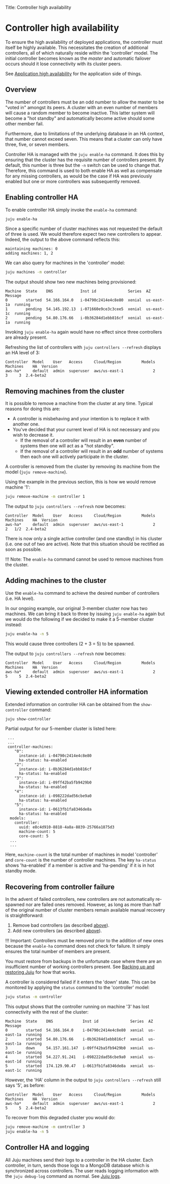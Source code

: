 Title: Controller high availability

# Controller high availability

To ensure the high availability of deployed applications, the controller must
itself be highly available. This necessitates the creation of additional
controllers, all of which naturally reside within the 'controller' model. The
initial controller becomes known as the *master* and automatic failover occurs
should it lose connectivity with its cluster peers.

See [Application high availability][application-ha] for the application side of
things.

## Overview

The number of controllers must be an odd number to allow the master to be
"voted in" amongst its peers. A cluster with an even number of members will
cause a random member to become inactive. This latter system will become a "hot
standby" and automatically become active should some other member fail.

Furthermore, due to limitations of the underlying database in an HA context,
that number cannot exceed seven. This means that a cluster can only have three,
five, or seven members.

Controller HA is managed with the `juju enable-ha` command. It does this by
ensuring that the cluster has the requisite number of controllers present. By
default, this number is three but the `-n` switch can be used to change that.
Therefore, this command is used to both enable HA as well as compensate for any
missing controllers, as would be the case if HA was previously enabled but one
or more controllers was subsequently removed.

## Enabling controller HA

To enable controller HA simply invoke the `enable-ha` command:

```bash
juju enable-ha
```

Since a specific number of cluster machines was not requested the default of
three is used. We would therefore expect two new controllers to appear. Indeed,
the output to the above command reflects this:

```no-highlight
maintaining machines: 0
adding machines: 1, 2
```

We can also query for machines in the 'controller' model:

```bash
juju machines -m controller
```

The output should show two new machines being provisioned:

```no-highlight
Machine  State    DNS            Inst id              Series  AZ          Message
0        started  54.166.164.0   i-04790c2414e4c8e80  xenial  us-east-1a  running
1        pending  54.145.192.13  i-071660e9ce3c3cee5  xenial  us-east-1c  running
2        pending  54.80.176.66   i-0b36284d1ebb816cf  xenial  us-east-1a  running
```

Invoking `juju enable-ha` again would have no effect since three controllers
are already present.

Refreshing the list of controllers with `juju controllers --refresh` displays
an HA level of 3:

```no-highlight
Controller  Model    User   Access     Cloud/Region         Models  Machines    HA  Version
aws-ha*     default  admin  superuser  aws/us-east-1             2         3     3  2.4-beta2
```

## Removing machines from the cluster

It is possible to remove a machine from the cluster at any time. Typical reasons for
doing this are:

 - A controller is misbehaving and your intention is to replace it with another
   one.
 - You've decided that your current level of HA is not necessary and you wish
   to decrease it.
     - If the removal of a controller will result in an **even** number of
       systems then one will act as a "hot standby".
     - If the removal of a controller will result in an **odd** number of
       systems then each one will actively participate in the cluster.

A controller is removed from the cluster by removing its machine from the
model (`juju remove-machine`).

Using the example in the previous section, this is how we would remove machine
'1':

```bash
juju remove-machine -m controller 1
```

The output to `juju controllers --refresh` now becomes:

```no-highlight
Controller  Model    User   Access     Cloud/Region         Models  Machines    HA  Version
aws-ha*     default  admin  superuser  aws/us-east-1             2         2   1/2  2.4-beta2
```

<!-- State how a hot standby differ from multiple participating members.  -->
There is now only a single active controller (and one standby) in his cluster
(i.e. one out of two are active). Note that this situation should be rectified
as soon as possible.

!!! Note:
    The `enable-ha` command cannot be used to remove machines from the cluster.

## Adding machines to the cluster

Use the `enable-ha` command to achieve the desired number of controllers (i.e.
HA level).

In our ongoing example, our original 3-member cluster now has two machines. We
can bring it back to three by issuing `juju enable-ha` again but we would do
the following if we decided to make it a 5-member cluster instead:

```bash
juju enable-ha -n 5
```

This would cause three controllers (2 + 3 = 5) to be spawned.

The output to `juju controllers --refresh` now becomes:

```no-highlight
Controller  Model    User   Access     Cloud/Region         Models  Machines    HA  Version
aws-ha*     default  admin  superuser  aws/us-east-1             2         5     5  2.4-beta2
```

## Viewing extended controller HA information

Extended information on controller HA can be obtained from the
`show-controller` command:

```bash
juju show-controller
```

Partial output for our 5-member cluster is listed here:

```no-highlight
 ...
 ...
 controller-machines:
    "0":
      instance-id: i-04790c2414e4c8e80
      ha-status: ha-enabled
    "2":
      instance-id: i-0b36284d1ebb816cf
      ha-status: ha-enabled
    "3":
      instance-id: i-09ff42ba5fb9429b0
      ha-status: ha-enabled
    "4":
      instance-id: i-098222dad56cbe9a0
      ha-status: ha-enabled
    "5":
      instance-id: i-0613fb1fa8346de8a
      ha-status: ha-enabled
  models:
    controller:
      uuid: e8c4d910-8818-4a8a-8839-25766a1875d3
      machine-count: 5
      core-count: 5
  ...
  ...
```

Here, `machine-count` is the total number of machines in model 'controller' and
`core-count` is the number of controller machines. The key `ha-status` shows
'ha-enabled' if a member is active and 'ha-pending' if it is in hot standby
mode.

## Recovering from controller failure

In the advent of failed controllers, new controllers are not automatically
re-spawned nor are failed ones removed. However, as long as more than half of
the original number of cluster members remain available manual recovery is
straightforward:

 1. Remove bad controllers (as described [above][#removing-controllers]).
 1. Add new controllers (as described [above][#adding-controllers]).

!!! Important:
    Controllers must be removed prior to the addition of new ones because the
    `enable-ha` command does not check for failure. It simply ensures the
    total number of members are present.

You must restore from backups in the unfortunate case where there are an
insufficient number of working controllers present. See
[Backing up and restoring Juju][juju-backups] for how that works.

A controller is considered failed if it enters the 'down' state. This can be
monitored by applying the `status` command to the 'controller' model:

```bash
juju status -m controller
```

This output shows that the controller running on machine '3' has lost
connectivity with the rest of the cluster:

```no-highlight
Machine  State    DNS             Inst id              Series  AZ          Message
0        started  54.166.164.0    i-04790c2414e4c8e80  xenial  us-east-1a  running
2        started  54.80.176.66    i-0b36284d1ebb816cf  xenial  us-east-1a  running
3        down     54.157.161.147  i-09ff42ba5fb9429b0  xenial  us-east-1e  running
4        started  54.227.91.241   i-098222dad56cbe9a0  xenial  us-east-1d  running
5        started  174.129.90.47   i-0613fb1fa8346de8a  xenial  us-east-1c  running
```

However, the 'HA' column in the output to `juju controllers --refresh` still
says '5', as before:

```no-highlight
Controller  Model    User   Access     Cloud/Region         Models  Machines    HA  Version
aws-ha*     default  admin  superuser  aws/us-east-1             2         5     5  2.4-beta2
```

To recover from this degraded cluster you would do:

```bash
juju remove-machine -m controller 3
juju enable-ha -n 5
```

## Controller HA and logging

All Juju machines send their logs to a controller in the HA cluster. Each
controller, in turn, sends those logs to a MongoDB database which is
synchronized across controllers. The user reads logging information with the
`juju debug-log` command as normal. See [Juju logs][logs].


<!-- LINKS -->

[application-ha]: ./charms-ha.html
[logs]: ./troubleshooting-logs.html
[juju-backups]: ./controllers-backup.html
[#removing-controllers]: #removing-machines-from-the-cluster
[#adding-controllers]: #adding-machines-to-the-cluster
